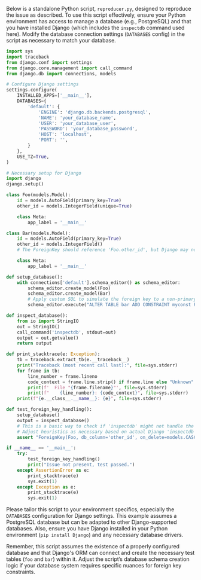 Below is a standalone Python script, `reproducer.py`, designed to reproduce the issue as described. To use this script effectively, ensure your Python environment has access to manage a database (e.g., PostgreSQL) and that you have installed Django (which includes the `inspectdb` command used here). Modify the database connection settings (`DATABASES` config) in the script as necessary to match your database.

```python
import sys
import traceback
from django.conf import settings
from django.core.management import call_command
from django.db import connections, models

# Configure Django settings
settings.configure(
    INSTALLED_APPS=['__main__'],
    DATABASES={
        'default': {
            'ENGINE': 'django.db.backends.postgresql',
            'NAME': 'your_database_name',
            'USER': 'your_database_user',
            'PASSWORD': 'your_database_password',
            'HOST': 'localhost',
            'PORT': '',
        }
    },
    USE_TZ=True,
)

# Necessary setup for Django
import django
django.setup()

class Foo(models.Model):
    id = models.AutoField(primary_key=True)
    other_id = models.IntegerField(unique=True)

    class Meta:
        app_label = '__main__'

class Bar(models.Model):
    id = models.AutoField(primary_key=True)
    other_id = models.IntegerField()
    # The ForeignKey should reference 'Foo.other_id', but Django may not handle this properly.

    class Meta:
        app_label = '__main__'

def setup_database():
    with connections['default'].schema_editor() as schema_editor:
        schema_editor.create_model(Foo)
        schema_editor.create_model(Bar)
        # Apply custom SQL to simulate the foreign key to a non-primary field.
        schema_editor.execute("ALTER TABLE bar ADD CONSTRAINT myconst FOREIGN KEY (other_id) REFERENCES foo(other_id);")

def inspect_database():
    from io import StringIO
    out = StringIO()
    call_command('inspectdb', stdout=out)
    output = out.getvalue()
    return output

def print_stacktrace(e: Exception):
    tb = traceback.extract_tb(e.__traceback__)
    print("Traceback (most recent call last):", file=sys.stderr)
    for frame in tb:
        line_number = frame.lineno
        code_context = frame.line.strip() if frame.line else "Unknown"
        print(f'  File "{frame.filename}"', file=sys.stderr)
        print(f"    {line_number}: {code_context}", file=sys.stderr)
    print(f"{e.__class__.__name__}: {e}", file=sys.stderr)

def test_foreign_key_handling():
    setup_database()
    output = inspect_database()
    # This is a basic way to check if 'inspectdb' might not handle the foreign key to 'other_id' correctly.
    # Adjust heuristics as necessary based on actual Django 'inspectdb' output improvements or expected behavior changes.
    assert "ForeignKey(Foo, db_column='other_id', on_delete=models.CASCADE)" in output, "ForeignKey to 'Foo.other_id' not properly detected or represented."

if __name__ == '__main__':
    try:
        test_foreign_key_handling()
        print("Issue not present, test passed.")
    except AssertionError as e:
        print_stacktrace(e)
        sys.exit(1)
    except Exception as e:
        print_stacktrace(e)
        sys.exit(1)
```

Please tailor this script to your environment specifics, especially the `DATABASES` configuration for Django settings. This example assumes a PostgreSQL database but can be adapted to other Django-supported databases. Also, ensure you have Django installed in your Python environment (`pip install Django`) and any necessary database drivers.

Remember, this script assumes the existence of a properly configured database and that Django's ORM can connect and create the necessary test tables (`foo` and `bar`) within it. Adjust the script’s database schema creation logic if your database system requires specific nuances for foreign key constraints.